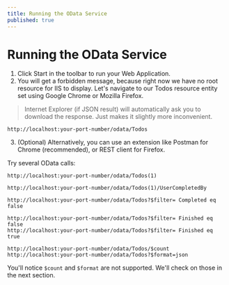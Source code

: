 ```yaml
---
title: Running the OData Service
published: true
---
```


# Running the OData Service

1. Click Start in the toolbar to run your Web Application.
2. You will get a forbidden message, because right now we have no root resource for IIS to display. Let's navigate to our Todos resource entity set using Google Chrome or Mozilla Firefox.

> Internet Explorer (if JSON result) will automatically ask you to download the response. Just makes it slightly more inconvenient.

    http://localhost:your-port-number/odata/Todos

3. (Optional) Alternatively, you can use an extension like Postman for Chrome (recommended), or REST client for Firefox.

Try several OData calls:

    http://localhost:your-port-number/odata/Todos(1)

    http://localhost:your-port-number/odata/Todos(1)/UserCompletedBy

    http://localhost:your-port-number/odata/Todos?$filter= Completed eq false

    http://localhost:your-port-number/odata/Todos?$filter= Finished eq false
    http://localhost:your-port-number/odata/Todos?$filter= Finished eq true

    http://localhost:your-port-number/odata/Todos/$count
    http://localhost:your-port-number/odata/Todos?$format=json

You'll notice `$count` and `$format` are not supported. We'll check on those in the next section.
